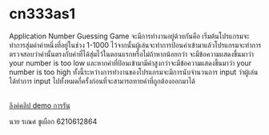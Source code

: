 # cn333as1
<div> Application Number Guessing Game จะมีการทำงานอยู่ด้วยกันคือ เริ่มต้นโปรแกรมจะทำการสุ่มค่าค่าหนึ่งที่อยู่ในช่วง 1-1000 ไว้จากนั้นผู้เล่นจะทำการป้อนค่าเข้ามาแล้วโปรแกรมจะทำการตรวจสอบว่าค่านั้นตรงกับค่าที่ได้สุ่มไว้ในตอนแรกหรือไม่ถ้าหากน้อยกว่า จะมีข้อความแสดงขึ้นมาว่า your number is too low และหากค่าที่ป้อนเข้ามามีค่าสูงกว่าจะมีข้อความแสดงขึ้นมาว่า your number is too high ทั้งนี้ระหว่างการทำงานของโปรแกรมจะมีการนับจำนวนการ input ว่าผู้เล่นได้ทำการ input ไปทั้งหมดกี่ครั้งก่อนที่จะสามารถทายค่าที่ถูกต้องออกมาได้ <div>
<br>

[ลิงค์คลิป demo การรัน ](https://youtu.be/x-TOZ-X3Ot0)
<p> นาย รเณศ ชูเผือก 6210612864 </p>
